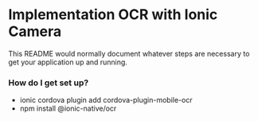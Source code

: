 # Implementation OCR with Ionic Camera #

This README would normally document whatever steps are necessary to get your application up and running.

### How do I get set up? ###

* ionic cordova plugin add cordova-plugin-mobile-ocr
* npm install @ionic-native/ocr
